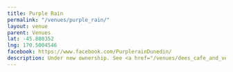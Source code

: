 ```yaml
---
title: Purple Rain
permalink: "/venues/purple_rain/"
layout: venue
parent: Venues
lat: -45.880352
lng: 170.5004546
facebook: https://www.facebook.com/PurplerainDunedin/
description: Under new ownership. See <a href="/venues/dees_cafe_and_venue">Dee's Place</a>.
---
```


